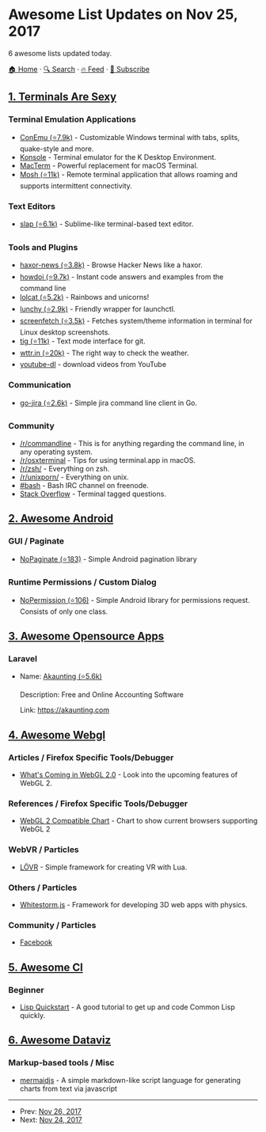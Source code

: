 # Awesome List Updates on Nov 25, 2017

6 awesome lists updated today.

[🏠 Home](/README.md) · [🔍 Search](https://test.trackawesomelist.com/search/) · [🔥 Feed](https://test.trackawesomelist.com/feed.xml) · [📮 Subscribe](https://trackawesomelist.us17.list-manage.com/subscribe?u=d2f0117aa829c83a63ec63c2f&id=36a103854c)



## [1. Terminals Are Sexy](/content/k4m4/terminals-are-sexy/README.md)

### Terminal Emulation Applications

*   [ConEmu (⭐7.9k)](https://github.com/Maximus5/ConEmu) - Customizable Windows terminal with tabs, splits, quake-style and more.
*   [Konsole](https://konsole.kde.org/) - Terminal emulator for the K Desktop Environment.
*   [MacTerm](https://www.macterm.net/) - Powerful replacement for macOS Terminal.
*   [Mosh (⭐11k)](https://github.com/mobile-shell/mosh) - Remote terminal application that allows roaming and supports intermittent connectivity.

### Text Editors

*   [slap (⭐6.1k)](https://github.com/slap-editor/slap) - Sublime-like terminal-based text editor.

### Tools and Plugins

*   [haxor-news (⭐3.8k)](https://github.com/donnemartin/haxor-news) - Browse Hacker News like a haxor.
*   [howdoi (⭐9.7k)](https://github.com/gleitz/howdoi) - Instant code answers and examples from the command line
*   [lolcat (⭐5.2k)](https://github.com/busyloop/lolcat) - Rainbows and unicorns!
*   [lunchy (⭐2.9k)](https://github.com/eddiezane/lunchy) - Friendly wrapper for launchctl.
*   [screenfetch (⭐3.5k)](https://github.com/KittyKatt/screenFetch) - Fetches system/theme information in terminal for Linux desktop screenshots.
*   [tig (⭐11k)](https://github.com/jonas/tig) - Text mode interface for git.
*   [wttr.in (⭐20k)](https://github.com/chubin/wttr.in) - The right way to check the weather.
*   [youtube-dl](https://rg3.github.io/youtube-dl/) - download videos from YouTube

### Communication

*   [go-jira (⭐2.6k)](https://github.com/Netflix-Skunkworks/go-jira) - Simple jira command line client in Go.

### Community

*   [/r/commandline](https://www.reddit.com/r/commandline) - This is for anything regarding the command line, in any operating system.
*   [/r/osxterminal](https://www.reddit.com/r/osxterminal) - Tips for using terminal.app in macOS.
*   [/r/zsh/](https://www.reddit.com/r/zsh/) - Everything on zsh.
*   [/r/unixporn/](https://www.reddit.com/r/unixporn/) - Everything on unix.
*   [#bash](https://webchat.freenode.net/?channels=bash) - Bash IRC channel on freenode.
*   [Stack Overflow](https://stackoverflow.com/questions/tagged/terminal) - Terminal tagged questions.

## [2. Awesome Android](/content/JStumpp/awesome-android/README.md)

### GUI / Paginate

*   [NoPaginate (⭐183)](https://github.com/NoNews/NoPaginate) - Simple Android pagination library

### Runtime Permissions / Custom Dialog

*   [NoPermission (⭐106)](https://github.com/NoNews/NoPermission) - Simple Android library for permissions request. Consists of only one class.

## [3. Awesome Opensource Apps](/content/unicodeveloper/awesome-opensource-apps/README.md)

### Laravel

- Name: [Akaunting (⭐5.6k)](https://github.com/akaunting/akaunting)

  Description: Free and Online Accounting Software

  Link: <https://akaunting.com>



## [4. Awesome Webgl](/content/sjfricke/awesome-webgl/README.md)

### Articles / Firefox Specific Tools/Debugger

*   [What's Coming in WebGL 2.0](https://blog.tojicode.com/2013/09/whats-coming-in-webgl-20.html) - Look into the upcoming features of WebGL 2.

### References / Firefox Specific Tools/Debugger

*   [WebGL 2 Compatible Chart](https://caniuse.com/#feat=webgl2) - Chart to show current browsers supporting WebGL 2

### WebVR / Particles

*   [LÖVR](https://lovr.org/) - Simple framework for creating VR with Lua.

### Others / Particles

*   [Whitestorm.js](https://whs.io/) - Framework for developing 3D web apps with physics.

### Community / Particles

*   [Facebook](https://www.facebook.com/groups/webgl/about/)

## [5. Awesome Cl](/content/CodyReichert/awesome-cl/README.md)

### Beginner

*   [Lisp Quickstart](https://cs.gmu.edu/\~sean/lisp/LispTutorial.html) - A good tutorial to get up and code Common Lisp quickly.

## [6. Awesome Dataviz](/content/javierluraschi/awesome-dataviz/README.md)

### Markup-based tools / Misc

*   [mermaidjs](https://mermaidjs.github.io/mermaid-live-editor) - A simple markdown-like script language for generating charts from text via javascript

---

- Prev: [Nov 26, 2017](/content/2017/11/26/README.md)
- Next: [Nov 24, 2017](/content/2017/11/24/README.md)